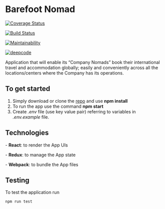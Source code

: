 # Barefoot Nomad
[![Coverage Status](https://coveralls.io/repos/github/atlp-rwanda/wolves-bn-frontend/badge.svg?branch=develop)](https://coveralls.io/github/atlp-rwanda/wolves-bn-frontend?branch=develop) 

[![Build Status](https://travis-ci.org/atlp-rwanda/wolves-bn-frontend.svg?branch=develop)](https://travis-ci.org/atlp-rwanda/wolves-bn-frontend)

[![Maintainability](https://api.codeclimate.com/v1/badges/544c488fee48ebbcf156/maintainability)](https://codeclimate.com/github/atlp-rwanda/wolves-bn-frontend/maintainability)


[![deepcode](https://www.deepcode.ai/api/gh/badge?key=eyJhbGciOiJIUzI1NiIsInR5cCI6IkpXVCJ9.eyJwbGF0Zm9ybTEiOiJnaCIsIm93bmVyMSI6ImF0bHAtcndhbmRhIiwicmVwbzEiOiJ3b2x2ZXMtYm4tZnJvbnRlbmQiLCJpbmNsdWRlTGludCI6ZmFsc2UsImF1dGhvcklkIjoyNTMzNSwiaWF0IjoxNjA2Mzk1MzI2fQ.CfDhIeinhwoeCOTaYxTnRYbU5c7JSyeK-O98bwR5IDc)](https://www.deepcode.ai/app/gh/atlp-rwanda/wolves-bn-frontend/_/dashboard?utm_content=gh%2Fatlp-rwanda%2Fwolves-bn-frontend)

Application that will enable its “Company Nomads” book their international travel and accommodation globally; easily and conveniently across all the locations/centers where the Company has its operations.

## To get started

1. Simply download or clone the [repo](https://github.com/atlp-rwanda/wolves-bn-frontend) and use **npm install**
2. To run the app use the command **npm start**
3. Create _.env_ file (use key value pair) referring to variables in _.env.example_ file.

## Technologies

\- **React**: to render the App UIs

\- **Redux**: to manage the App state

\- **Webpack**: to bundle the App files

## Testing

To test the application run

`npm run test`
